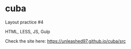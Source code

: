 # cuba

Layout practice #4

HTML, LESS, JS, Gulp

Check the site here: https://unleashed97.github.io/cuba/src
